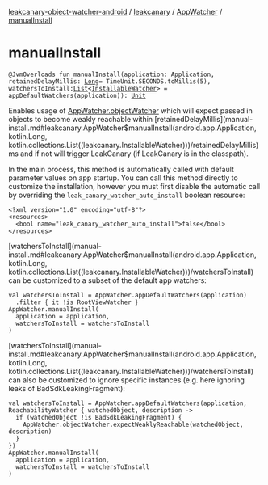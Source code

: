 [leakcanary-object-watcher-android](../../index.md) / [leakcanary](../index.md) / [AppWatcher](index.md) / [manualInstall](./manual-install.md)

# manualInstall

`@JvmOverloads fun manualInstall(application: Application, retainedDelayMillis: `[`Long`](https://kotlinlang.org/api/latest/jvm/stdlib/kotlin/-long/index.html)` = TimeUnit.SECONDS.toMillis(5), watchersToInstall: `[`List`](https://kotlinlang.org/api/latest/jvm/stdlib/kotlin.collections/-list/index.html)`<`[`InstallableWatcher`](../-installable-watcher/index.md)`> = appDefaultWatchers(application)): `[`Unit`](https://kotlinlang.org/api/latest/jvm/stdlib/kotlin/-unit/index.html)

Enables usage of [AppWatcher.objectWatcher](object-watcher.md) which will expect passed in objects to become
weakly reachable within [retainedDelayMillis](manual-install.md#leakcanary.AppWatcher$manualInstall(android.app.Application, kotlin.Long, kotlin.collections.List((leakcanary.InstallableWatcher)))/retainedDelayMillis) ms and if not will trigger LeakCanary (if
LeakCanary is in the classpath).

In the main process, this method is automatically called with default parameter values  on app
startup. You can call this method directly to customize the installation, however you must
first disable the automatic call by overriding the `leak_canary_watcher_auto_install` boolean
resource:

```
<?xml version="1.0" encoding="utf-8"?>
<resources>
  <bool name="leak_canary_watcher_auto_install">false</bool>
</resources>
```

[watchersToInstall](manual-install.md#leakcanary.AppWatcher$manualInstall(android.app.Application, kotlin.Long, kotlin.collections.List((leakcanary.InstallableWatcher)))/watchersToInstall) can be customized to a subset of the default app watchers:

```
val watchersToInstall = AppWatcher.appDefaultWatchers(application)
  .filter { it !is RootViewWatcher }
AppWatcher.manualInstall(
  application = application,
  watchersToInstall = watchersToInstall
)
```

[watchersToInstall](manual-install.md#leakcanary.AppWatcher$manualInstall(android.app.Application, kotlin.Long, kotlin.collections.List((leakcanary.InstallableWatcher)))/watchersToInstall) can also be customized to ignore specific instances (e.g. here ignoring
leaks of BadSdkLeakingFragment):

```
val watchersToInstall = AppWatcher.appDefaultWatchers(application, ReachabilityWatcher { watchedObject, description ->
  if (watchedObject !is BadSdkLeakingFragment) {
    AppWatcher.objectWatcher.expectWeaklyReachable(watchedObject, description)
  }
})
AppWatcher.manualInstall(
  application = application,
  watchersToInstall = watchersToInstall
)
```

